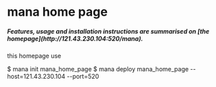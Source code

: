 # mana home page

<h5>Features, usage and installation instructions are summarised on [the homepage](http://121.43.230.104:520/mana).</h5>

  this homepage use 
  
  $ mana init mana_home_page
  $ mana deploy mana_home_page --host=121.43.230.104 --port=520
